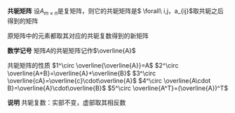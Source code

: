**共轭矩阵**
设$A_{m\times n}$是复矩阵，则它的共轭矩阵是$
\forall\ i,j，a_{ij}$取共轭之后得到的矩阵

原矩阵中的元素都取其对应的共轭复数得到的新矩阵

**数学记号**
矩阵$A$的共轭矩阵记作$\overline{A}$

共轭矩阵的性质
$1^\circ \overline{\overline{A}}=A$
$2^\circ \overline{A+B}=\overline{A}+\overline{B}$
$3^\circ \overline{cA}=\overline{c}\cdot\overline{A}$
$4^\circ \overline{A\cdot B}=\overline{A}\cdot\overline{B}$
$5^\circ \overline{A^T}=(\overline{A})^T$

**说明**
共轭复数：实部不变，虚部取其相反数
